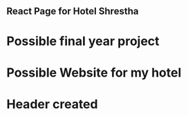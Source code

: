 ## React Page for Hotel Shrestha
# Possible final year project
# Possible Website for my hotel

# Header created 
